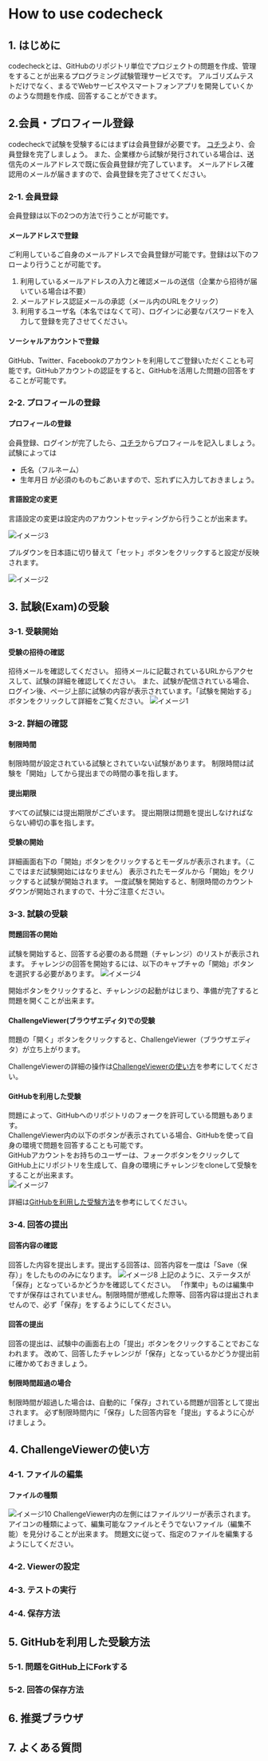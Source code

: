 # How to use codecheck

## 1. はじめに
codecheckとは、GitHubのリポジトリ単位でプロジェクトの問題を作成、管理をすることが出来るプログラミング試験管理サービスです。
アルゴリズムテストだけでなく、まるでWebサービスやスマートフォンアプリを開発していくかのような問題を作成、回答することができます。

## 2.会員・プロフィール登録
codecheckで試験を受験するにはまずは会員登録が必要です。
[コチラ](https://app.code-check.io/auth/signin)より、会員登録を完了しましょう。
また、企業様から試験が発行されている場合は、送信先のメールアドレスで既に仮会員登録が完了しています。
メールアドレス確認用のメールが届きますので、会員登録を完了させてください。


### 2-1. 会員登録
会員登録は以下の2つの方法で行うことが可能です。
#### メールアドレスで登録
ご利用しているご自身のメールアドレスで会員登録が可能です。登録は以下のフローより行うことが可能です。
1. 利用しているメールアドレスの入力と確認メールの送信（企業から招待が届いている場合は不要）
2. メールアドレス認証メールの承認（メール内のURLをクリック）
3. 利用するユーザ名（本名ではなくて可）、ログインに必要なパスワードを入力して登録を完了させてください。

#### ソーシャルアカウントで登録
GitHub、Twitter、Facebookのアカウントを利用してご登録いただくことも可能です。GitHubアカウントの認証をすると、GitHubを活用した問題の回答をすることが可能です。

### 2-2. プロフィールの登録
#### プロフィールの登録
会員登録、ログインが完了したら、[コチラ](https://app.code-check.io/settings/profile)からプロフィールを記入しましょう。
試験によっては
* 氏名（フルネーム）
* 生年月日
が必須のものもごあいますので、忘れずに入力しておきましょう。

#### 言語設定の変更
言語設定の変更は設定内のアカウントセッティングから行うことが出来ます。

![イメージ3](images/s3.png)

プルダウンを日本語に切り替えて「セット」ボタンをクリックすると設定が反映されます。

![イメージ2](images/s2.png)

## 3. 試験(Exam)の受験
### 3-1. 受験開始
#### 受験の招待の確認
招待メールを確認してください。
招待メールに記載されているURLからアクセスして、試験の詳細を確認してください。
また、試験が配信されている場合、ログイン後、ページ上部に試験の内容が表示されています。「試験を開始する」ボタンをクリックして詳細をご覧ください。
![イメージ1](images/s1.png)

### 3-2. 詳細の確認
#### 制限時間
制限時間が設定されている試験とされていない試験があります。
制限時間は試験を「開始」してから提出までの時間の事を指します。
#### 提出期限
すべての試験には提出期限がございます。
提出期限は問題を提出しなければならない締切の事を指します。
#### 受験の開始
詳細画面右下の「開始」ボタンをクリックするとモーダルが表示されます。（ここではまだ試験開始にはなりません）
表示されたモーダルから「開始」をクリックすると試験が開始されます。
一度試験を開始すると、制限時間のカウントダウンが開始されますので、十分ご注意ください。
### 3-3. 試験の受験
#### 問題回答の開始
試験を開始すると、回答する必要のある問題（チャレンジ）のリストが表示されます。
チャレンジの回答を開始するには、以下のキャプチャの「開始」ボタンを選択する必要があります。
![イメージ4](images/s4.png)

開始ボタンをクリックすると、チャレンジの起動がはじまり、準備が完了すると問題を開くことが出来ます。

#### ChallengeViewer(ブラウザエディタ)での受験
問題の「開く」ボタンをクリックすると、ChallengeViewer（ブラウザエディタ）が立ち上がります。

ChallengeViewerの詳細の操作は[ChallengeViewerの使い方](#section4)を参考にしてください。


#### GitHubを利用した受験
問題によって、GitHubへのリポジトリのフォークを許可している問題もあります。  
ChallengeViewer内の以下のボタンが表示されている場合、GitHubを使って自身の環境で問題を回答することも可能です。  
GitHubアカウントをお持ちのユーザーは、フォークボタンをクリックしてGitHub上にリポジトリを生成して、自身の環境にチャレンジをcloneして受験をすることが出来ます。  
![イメージ7](images/s7.png)

詳細は[GitHubを利用した受験方法](#section5)を参考にしてください。

### 3-4. 回答の提出
#### 回答内容の確認
回答した内容を提出します。提出する回答は、回答内容を一度は「Save（保存）」をしたもののみになります。
![イメージ8](images/s8.png)
上記のように、ステータスが「保存」となっているかどうかを確認してください。
「作業中」ものは編集中ですが保存はされていません。制限時間が懲戒した際等、回答内容は提出されませんので、必ず「保存」をするようにしてください。

#### 回答の提出
回答の提出は、試験中の画面右上の「提出」ボタンをクリックすることでおこなわれます。
改めて、回答したチャレンジが「保存」となっているかどうか提出前に確かめておきましょう。

#### 制限時間超過の場合
制限時間が超過した場合は、自動的に「保存」されている問題が回答として提出されます。
必ず制限時間内に「保存」した回答内容を「提出」するように心がけましょう。

## <a name="section4"> 4. ChallengeViewerの使い方
### 4-1. ファイルの編集
#### ファイルの種類
![イメージ10](images/s10.png)
ChallengeViewer内の左側にはファイルツリーが表示されます。
アイコンの種類によって、編集可能なファイルとそうでないファイル（編集不能）を見分けることが出来ます。
問題文に従って、指定のファイルを編集するようにしてください。

### 4-2. Viewerの設定
### 4-3. テストの実行
### 4-4. 保存方法

## <a name="section5"> 5. GitHubを利用した受験方法
### 5-1. 問題をGitHub上にForkする

### 5-2. 回答の保存方法

## 6. 推奨ブラウザ


## 7. よくある質問

